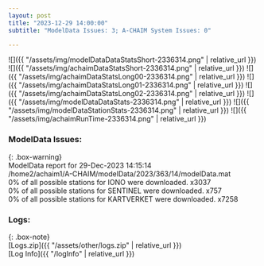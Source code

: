 ```yaml
---
layout: post
title: "2023-12-29 14:00:00"
subtitle: "ModelData Issues: 3; A-CHAIM System Issues: 0"

---
```


![]({{ "/assets/img/modelDataDataStatsShort-2336314.png" | relative_url }})
![]({{ "/assets/img/achaimDataStatsShort-2336314.png" | relative_url }})
![]({{ "/assets/img/achaimDataStatsLong00-2336314.png" | relative_url }})
![]({{ "/assets/img/achaimDataStatsLong01-2336314.png" | relative_url }})
![]({{ "/assets/img/achaimDataStatsLong02-2336314.png" | relative_url }})
![]({{ "/assets/img/modelDataDataStats-2336314.png" | relative_url }})
![]({{ "/assets/img/modelDataStationStats-2336314.png" | relative_url }})
![]({{ "/assets/img/achaimRunTime-2336314.png" | relative_url }})


### ModelData Issues:  
  
{: .box-warning}  
 ModelData report for 29-Dec-2023 14:15:14   
 /home2/achaim1/A-CHAIM/modelData/2023/363/14/modelData.mat   
 0% of all possible stations for IONO were downloaded. x3037   
 0% of all possible stations for SENTINEL were downloaded. x757   
 0% of all possible stations for KARTVERKET were downloaded. x7258   
  


### Logs:  
  
{: .box-note}  
[Logs.zip]({{ "/assets/other/logs.zip" | relative_url }})  
[Log Info]({{ "/logInfo" | relative_url }})  
